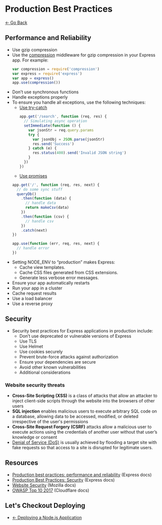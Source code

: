 # Production Best Practices

[<- Go Back](deploy.md)

## Performance and Reliability

* Use gzip compression
* Use the [compression](https://www.npmjs.com/package/compression) middleware for gzip compression in your Express app. For example:
  ```js
  var compression = require('compression')
  var express = require('express')
  var app = express()
  app.use(compression())
  ```
* Don’t use synchronous functions
* Handle exceptions properly
* To ensure you handle all exceptions, use the following techniques:
  * [Use try-catch](https://expressjs.com/en/advanced/best-practice-performance.html#use-try-catch)
    ```js
    app.get('/search', function (req, res) {
      // Simulating async operation
      setImmediate(function () {
        var jsonStr = req.query.params
        try {
          var jsonObj = JSON.parse(jsonStr)
          res.send('Success')
        } catch (e) {
          res.status(400).send('Invalid JSON string')
        }
      })
    })
    ```
  * [Use promises](https://expressjs.com/en/advanced/best-practice-performance.html#use-promises)
  ```js
  app.get('/', function (req, res, next) {
    // do some sync stuff
    queryDb()
      .then(function (data) {
        // handle data
        return makeCsv(data)
      })
      .then(function (csv) {
        // handle csv
      })
      .catch(next)
  })

  app.use(function (err, req, res, next) {
    // handle error
  })
  ```
* Setting NODE_ENV to “production” makes Express:
  * Cache view templates.
  * Cache CSS files generated from CSS extensions.
  * Generate less verbose error messages.
* Ensure your app automatically restarts
* Run your app in a cluster
* Cache request results
* Use a load balancer
* Use a reverse proxy

## Security


* Security best practices for Express applications in production include:
  * Don’t use deprecated or vulnerable versions of Express
  * Use TLS
  * Use Helmet
  * Use cookies securely
  * Prevent brute-force attacks against authorization
  * Ensure your dependencies are secure
  * Avoid other known vulnerabilities
  * Additional considerations

### Website security threats

* **Cross-Site Scripting (XSS)** is a class of attacks that allow an attacker to inject client-side scripts through the website into the browsers of other users
* **SQL injection** enables malicious users to execute arbitrary SQL code on a database, allowing data to be accessed, modified, or deleted irrespective of the user's permissions
* **Cross-Site Request Forgery (CSRF)** attacks allow a malicious user to execute actions using the credentials of another user without that user’s knowledge or consent
* [Denial of Service (DoS)](https://developer.mozilla.org/en-US/docs/Glossary/Distributed_Denial_of_Service) is usually achieved by flooding a target site with fake requests so that access to a site is disrupted for legitimate users.


## Resources
* [Production best practices: performance and reliability](https://expressjs.com/en/advanced/best-practice-performance.html) (Express docs)
* [Production Best Practices: Security](https://expressjs.com/en/advanced/best-practice-security.html) (Express docs)
* [Website Security](https://developer.mozilla.org/en-US/docs/Learn/Server-side/First_steps/Website_security) (Mozilla docs)
* [OWASP Top 10 2017](https://www.cloudflare.com/learning/security/threats/owasp-top-10/) (Cloudflare docs)

## Let's Checkout Deploying
* [<- Deploying a Node.js Application](deploy.md)
